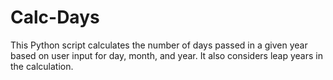 # Calc-Days
This Python script calculates the number of days passed in a given year based on user input for day, month, and year. It also considers leap years in the calculation.
